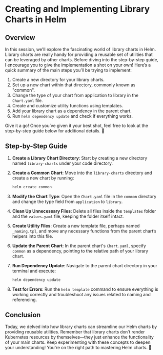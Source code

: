 # Creating and Implementing Library Charts in Helm

## Overview

In this session, we'll explore the fascinating world of library charts in Helm. Library charts are really handy for providing a reusable set of utilities that can be leveraged by other charts. Before diving into the step-by-step guide, I encourage you to give the implementation a shot on your own! Here’s a quick summary of the main steps you’ll be trying to implement:

1. Create a new directory for your library charts.
2. Set up a new chart within that directory, commonly known as "common".
3. Change the type of your chart from application to library in the `Chart.yaml` file.
4. Create and customize utility functions using templates.
5. Add your library chart as a dependency in the parent chart.
6. Run `helm dependency update` and check if everything works.

Give it a go! Once you’ve given it your best shot, feel free to look at the step-by-step guide below for additional details. 🚀

## Step-by-Step Guide

1. **Create a Library Chart Directory**: Start by creating a new directory named `library-charts` under your code directory.
2. **Create a Common Chart**: Move into the `library-charts` directory and create a new chart by running:

   ```bash
   helm create common
   ```

3. **Modify the Chart Type**: Open the `Chart.yaml` file in the `common` directory and change the type field from `application` to `library`.

4. **Clean Up Unnecessary Files**: Delete all files inside the `templates` folder and the `values.yaml` file, keeping the folder itself intact.

5. **Create Utility Files**: Create a new template file, perhaps named `_naming.tpl`, and move any necessary functions from the parent chart’s helpers into this file.

6. **Update the Parent Chart**: In the parent chart's `Chart.yaml`, specify `common` as a dependency, pointing to the relative path of your library chart.

7. **Run Dependency Update**: Navigate to the parent chart directory in your terminal and execute:

   ```bash
   helm dependency update
   ```

8. **Test for Errors**: Run the `helm template` command to ensure everything is working correctly and troubleshoot any issues related to naming and referencing.

## Conclusion

Today, we delved into how library charts can streamline our Helm charts by providing reusable utilities. Remember that library charts don’t render Kubernetes resources by themselves—they just enhance the functionality of your main charts. Keep experimenting with these concepts to deepen your understanding! You're on the right path to mastering Helm charts. 🌟
